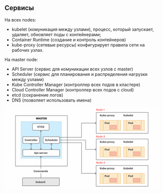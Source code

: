 ## Сервисы 

На всех nodes: 
- kubelet (комуникация между узлами), процесс, который запускает, удаляет, обновляет поды с контейнерами;
- Container Runtime (создание и контроль контейнеров)
- kube-proxy (сетевые ресурсы) конфигурирует правила сети на рабочих узлах.

На master node:
- API Server (сервис для комуникации всех узлов с master)
- Scheduler (сервис для планирования и распределения нагрузки между узлами)
- Kube Controller Manager (контроллер всех подов в кластере)
- Cloud Controller Manager (контроллер всех подов с cloud) 
- etcd (сохранение логов)
- DNS (позволяет использовать имена)

![Alt текст](/img/k8s/structure.png)